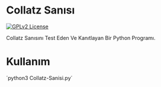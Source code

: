 # Collatz Sanısı
[![GPLv2 License](https://img.shields.io/badge/License-GPL%20v2-blue.svg)](https://opensource.org/licenses/)

Collatz Sanısını Test Eden Ve Kanıtlayan Bir Python Programı.

# Kullanım

´python3 Collatz-Sanisi.py´


